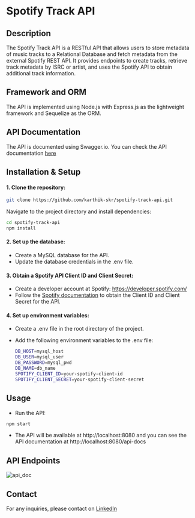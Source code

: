 # Spotify Track API

## Description

The Spotify Track API is a RESTful API that allows users to store metadata of music tracks to a Relational Database and fetch metadata from the external Spotify REST API. It provides endpoints to create tracks, retrieve track metadata by ISRC or artist, and uses the Spotify API to obtain additional track information.

## Framework and ORM

The API is implemented using Node.js with Express.js as the lightweight framework and Sequelize as the ORM.

## API Documentation

The API is documented using Swagger.io. You can check the API documentation [here](https://github.com/karthik-skr/spotify-track-api/files/12116961/api_doc_v1.pdf)

## Installation & Setup

#### 1. Clone the repository:

  ```bash
  git clone https://github.com/karthik-skr/spotify-track-api.git
  ```

  Navigate to the project directory and install dependencies:

  ```bash
  cd spotify-track-api
  npm install
  ```

#### 2. Set up the database:
- Create a MySQL database for the API.
- Update the database credentials in the .env file.

#### 3. Obtain a Spotify API Client ID and Client Secret: 

- Create a developer account at Spotify: https://developer.spotify.com/ 
- Follow the [Spotify documentation](https://developer.spotify.com/documentation/web-api/tutorials/getting-started) to obtain the Client ID and Client Secret for the API.


#### 4. Set up environment variables:
   
- Create a .env file in the root directory of the project. 
- Add the following environment variables to the .env file:

  ```bash
  DB_HOST=mysql_host
  DB_USER=mysql_user
  DB_PASSWORD=mysql_pwd
  DB_NAME=db_name
  SPOTIFY_CLIENT_ID=your-spotify-client-id
  SPOTIFY_CLIENT_SECRET=your-spotify-client-secret
  ```
## Usage

- Run the API:

```bash
npm start
```

- The API will be available at http://localhost:8080 and you can see the API documentation at http://localhost:8080/api-docs

## API Endpoints

![api_doc](https://github.com/karthik-skr/spotify-track-api/assets/33262979/2f6205e7-baaa-4a25-a25d-af3f143c9ab9)

## Contact

For any inquiries, please contact on [LinkedIn](https://www.linkedin.com/in/karthik-reddy-s-92a727b5)

